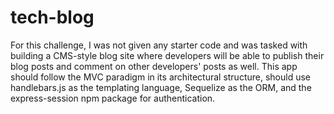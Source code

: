 # tech-blog

For this challenge, I was not given any starter code and was tasked with building a CMS-style blog site where developers will be able to publish their blog posts and comment on other developers' posts as well. This app should follow the MVC paradigm in its architectural structure, should use handlebars.js as the templating language, Sequelize as the ORM, and the express-session npm package for authentication.